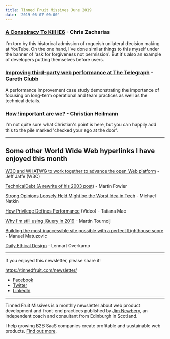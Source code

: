 ```yaml
---
title: Tinned Fruit Missives June 2019
date: '2019-06-07 00:00'
---
```


### [A Conspiracy To Kill IE6](https://blog.chriszacharias.com/a-conspiracy-to-kill-ie6) - Chris Zacharias

I'm torn by this historical admission of rogueish unilateral decision making at YouTube. On the one hand, I've done similar things to this myself under the banner of 'ask for forgiveness not permission'. But it's also an example of developers putting themselves before users.

### [Improving third-party web performance at The Telegraph](https://medium.com/the-telegraph-engineering/improving-third-party-web-performance-at-the-telegraph-a0a1000be5) - Gareth Clubb

A performance improvement case study demonstrating the importance of focusing on long-term operational and team practices as well as the technical details.

### [How !important are we?](https://medium.com/@codepo8/how-important-are-we-2fdd08afe3c0) - Christian Heilmann

I'm not quite sure what Christian's point is here, but you can happily add this to the pile marked 'checked your ego at the door'.

---

## Some other World Wide Web hyperlinks I have enjoyed this month

[W3C and WHATWG to work together to advance the open Web platform](https://www.w3.org/blog/2019/05/w3c-and-whatwg-to-work-together-to-advance-the-open-web-platform/) - Jeff Jaffe (W3C)

[TechnicalDebt (A rewrite of his 2003 post)](https://martinfowler.com/bliki/TechnicalDebt.html) - Martin Fowler

[Strong Opinions Loosely Held Might be the Worst Idea in Tech](https://blog.glowforge.com/strong-opinions-loosely-held-might-be-the-worst-idea-in-tech/) - Michael Natkin

[How Privilege Defines Performance](https://www.youtube.com/watch?v=nQq_gZiZ-jg) (Video) - Tatiana Mac 

[Why I'm still using jQuery in 2019](https://arp242.net/jquery.html) - Martin Tournoij

[Building the most inaccessible site possible with a perfect Lighthouse score](https://www.matuzo.at/blog/building-the-most-inaccessible-site-possible-with-a-perfect-lighthouse-score/) - Manuel Matuzovic

[Daily Ethical Design](https://alistapart.com/article/daily-ethical-design/) - Lennart Overkamp

---

If you enjoyed this newsletter, please share it!

https://tinnedfruit.com/newsletter/

* [Facebook](https://v.gd/Yq5MWW)
* [Twitter](https://v.gd/1SYOdJ)
* [LinkedIn](https://v.gd/LevaZh)

---

Tinned Fruit Missives is a monthly newsletter about web product development and front-end practices published by [Jim Newbery](https://tinnedfruit.com), an independent coach and consultant from Edinburgh in Scotland.

I help growing B2B SaaS companies create profitable and sustainable web products. [Find out more](https://tinnedfruit.com).
